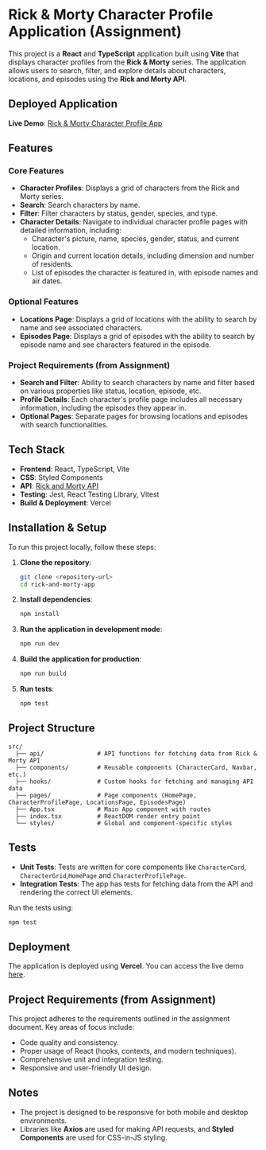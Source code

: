 # Rick & Morty Character Profile Application (Assignment)

This project is a **React** and **TypeScript** application built using **Vite** that displays character profiles from the **Rick & Morty** series. The application allows users to search, filter, and explore details about characters, locations, and episodes using the **Rick and Morty API**.

## Deployed Application

**Live Demo**: [Rick & Morty Character Profile App](https://rma-assignment.vercel.app/)

## Features

### Core Features
- **Character Profiles**: Displays a grid of characters from the Rick and Morty series.
- **Search**: Search characters by name.
- **Filter**: Filter characters by status, gender, species, and type.
- **Character Details**: Navigate to individual character profile pages with detailed information, including:
  - Character's picture, name, species, gender, status, and current location.
  - Origin and current location details, including dimension and number of residents.
  - List of episodes the character is featured in, with episode names and air dates.

### Optional Features
- **Locations Page**: Displays a grid of locations with the ability to search by name and see associated characters.
- **Episodes Page**: Displays a grid of episodes with the ability to search by episode name and see characters featured in the episode.

### Project Requirements (from Assignment)
- **Search and Filter**: Ability to search characters by name and filter based on various properties like status, location, episode, etc.
- **Profile Details**: Each character's profile page includes all necessary information, including the episodes they appear in.
- **Optional Pages**: Separate pages for browsing locations and episodes with search functionalities.
  
## Tech Stack
- **Frontend**: React, TypeScript, Vite
- **CSS**: Styled Components
- **API**: [Rick and Morty API](https://rickandmortyapi.com/)
- **Testing**: Jest, React Testing Library, Vitest
- **Build & Deployment**: Vercel

## Installation & Setup

To run this project locally, follow these steps:

1. **Clone the repository**:
   ```bash
   git clone <repository-url>
   cd rick-and-morty-app
   ```

2. **Install dependencies**:
   ```bash
   npm install
   ```

3. **Run the application in development mode**:
   ```bash
   npm run dev
   ```

4. **Build the application for production**:
   ```bash
   npm run build
   ```

5. **Run tests**:
   ```bash
   npm test
   ```

## Project Structure

```plaintext
src/
  ├── api/               # API functions for fetching data from Rick & Morty API
  ├── components/        # Reusable components (CharacterCard, Navbar, etc.)
  ├── hooks/             # Custom hooks for fetching and managing API data
  ├── pages/             # Page components (HomePage, CharacterProfilePage, LocationsPage, EpisodesPage)
  ├── App.tsx            # Main App component with routes
  ├── index.tsx          # ReactDOM render entry point
  └── styles/            # Global and component-specific styles
```

## Tests

- **Unit Tests**: Tests are written for core components like `CharacterCard`, `CharacterGrid`,`HomePage` and `CharacterProfilePage`.
- **Integration Tests**: The app has tests for fetching data from the API and rendering the correct UI elements.
  
Run the tests using:
```bash
npm test
```

## Deployment

The application is deployed using **Vercel**. You can access the live demo [here](https://rma-assignment.vercel.app/).

## Project Requirements (from Assignment)

This project adheres to the requirements outlined in the assignment document. Key areas of focus include:
- Code quality and consistency.
- Proper usage of React (hooks, contexts, and modern techniques).
- Comprehensive unit and integration testing.
- Responsive and user-friendly UI design.
  
## Notes

- The project is designed to be responsive for both mobile and desktop environments.
- Libraries like **Axios** are used for making API requests, and **Styled Components** are used for CSS-in-JS styling.
